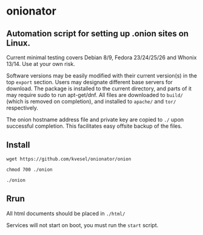 # onionator
## Automation script for setting up .onion sites on Linux.

Current minimal testing covers Debian 8/9, Fedora 23/24/25/26 and Whonix 13/14. Use at your own risk.

Software versions may be easily modified with their current version(s) in the top `export` section.
Users may designate different base servers for download.
The package is installed to the current directory, and parts of it may require sudo to run apt-get/dnf.
All files are downloaded to `build/` (which is removed on completion), and installed to `apache/` and `tor/` respectively.

The onion hostname address file and private key are copied to `./` upon successful completion.
This facilitates easy offsite backup of the files.

## Install
`wget https://github.com/kvesel/onionator/onion`

`chmod 700 ./onion`

`./onion`

## Rrun
All html documents should be placed in `./html/`

Services will not start on boot, you must run the `start` script.
